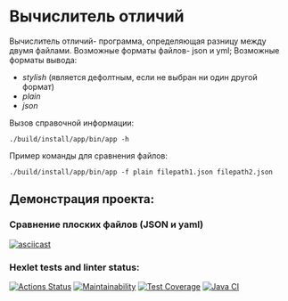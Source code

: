 # Вычислитель отличий
Вычислитель отличий- программа, определяющая разницу между двумя файлами.
Возможные форматы файлов- json и yml;
Возможные форматы вывода:
- *stylish* (является дефолтным, если не выбран ни один другой формат)
- *plain*
- *json*

Вызов справочной информации:
```
./build/install/app/bin/app -h
```
Пример команды для сравнения файлов:
```
./build/install/app/bin/app -f plain filepath1.json filepath2.json
```
## Демонстрация проекта:
### Сравнение плоских файлов (JSON и yaml)
[![asciicast](https://asciinema.org/a/4jI7d8qawCIb3YvwUrJGCIP4N.svg)](https://asciinema.org/a/4jI7d8qawCIb3YvwUrJGCIP4N)
### Hexlet tests and linter status:
[![Actions Status](https://github.com/gerakiera/java-project-71/actions/workflows/hexlet-check.yml/badge.svg)](https://github.com/gerakiera/java-project-71/actions)
[![Maintainability](https://api.codeclimate.com/v1/badges/1e5efb3d4dd7fefdd2f1/maintainability)](https://codeclimate.com/github/gerakiera/java-project-71/maintainability)
[![Test Coverage](https://api.codeclimate.com/v1/badges/1e5efb3d4dd7fefdd2f1/test_coverage)](https://codeclimate.com/github/gerakiera/java-project-71/test_coverage)
[![Java CI](https://github.com/gerakiera/java-project-71/workflows/javaCl.yml/badge.svg)](https://github.com/gerakiera/java-project-71/actions/workflows/gradle.yml)

